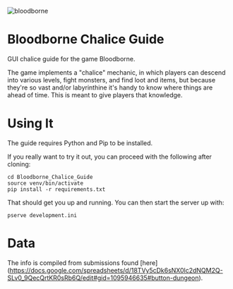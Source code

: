 ![bloodborne](http://www.warpzoned.com/wp-content/uploads/2014/11/bloodborne-header.jpg)

# Bloodborne Chalice Guide

GUI chalice guide for the game Bloodborne. 

The game implements a "chalice" mechanic, in which players can descend into various levels, fight monsters, and find loot and items, but because they're so vast and/or labyrinthine it's handy to know where things are ahead of time. This is meant to give players that knowledge.

# Using It

The guide requires Python and Pip to be installed.

If you really want to try it out, you can proceed with the following after cloning:

    cd Bloodborne_Chalice_Guide
    source venv/bin/activate
    pip install -r requirements.txt

That should get you up and running. You can then start the server up with:

    pserve development.ini

# Data

The info is compiled from submissions found [here] (https://docs.google.com/spreadsheets/d/18TVy5cDk6sNX0lc2dNQM2Q-SLv0_9QecQrtKR0sRb6Q/edit#gid=1095946635#button-dungeon).
